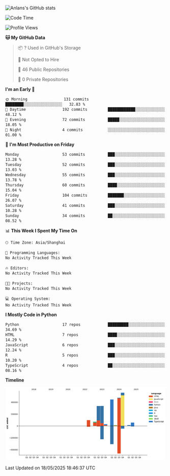 <!-- ![Anlans's GitHub stats](https://github-readme-stats.vercel.app/api?username=Anlans) -->
![Anlans's GitHub stats](https://github-readme-stats.vercel.app/api?username=Anlans&rank_icon=github)

<!--START_SECTION:waka-->
![Code Time](http://img.shields.io/badge/Code%20Time-0%20secs-blue)

![Profile Views](http://img.shields.io/badge/Profile%20Views-0-blue)

**🐱 My GitHub Data** 

> 📦 ? Used in GitHub's Storage 
 > 
> 🚫 Not Opted to Hire
 > 
> 📜 46 Public Repositories 
 > 
> 🔑 0 Private Repositories 
 > 
**I'm an Early 🐤** 

```text
🌞 Morning                131 commits         ████████░░░░░░░░░░░░░░░░░   32.83 % 
🌆 Daytime                192 commits         ████████████░░░░░░░░░░░░░   48.12 % 
🌃 Evening                72 commits          █████░░░░░░░░░░░░░░░░░░░░   18.05 % 
🌙 Night                  4 commits           ░░░░░░░░░░░░░░░░░░░░░░░░░   01.00 % 
```
📅 **I'm Most Productive on Friday** 

```text
Monday                   53 commits          ███░░░░░░░░░░░░░░░░░░░░░░   13.28 % 
Tuesday                  52 commits          ███░░░░░░░░░░░░░░░░░░░░░░   13.03 % 
Wednesday                55 commits          ███░░░░░░░░░░░░░░░░░░░░░░   13.78 % 
Thursday                 60 commits          ████░░░░░░░░░░░░░░░░░░░░░   15.04 % 
Friday                   104 commits         ███████░░░░░░░░░░░░░░░░░░   26.07 % 
Saturday                 41 commits          ███░░░░░░░░░░░░░░░░░░░░░░   10.28 % 
Sunday                   34 commits          ██░░░░░░░░░░░░░░░░░░░░░░░   08.52 % 
```


📊 **This Week I Spent My Time On** 

```text
🕑︎ Time Zone: Asia/Shanghai

💬 Programming Languages: 
No Activity Tracked This Week

🔥 Editors: 
No Activity Tracked This Week

🐱‍💻 Projects: 
No Activity Tracked This Week

💻 Operating System: 
No Activity Tracked This Week
```

**I Mostly Code in Python** 

```text
Python                   17 repos            █████████░░░░░░░░░░░░░░░░   34.69 % 
HTML                     7 repos             ████░░░░░░░░░░░░░░░░░░░░░   14.29 % 
JavaScript               6 repos             ███░░░░░░░░░░░░░░░░░░░░░░   12.24 % 
R                        5 repos             ███░░░░░░░░░░░░░░░░░░░░░░   10.20 % 
TypeScript               4 repos             ██░░░░░░░░░░░░░░░░░░░░░░░   08.16 % 
```



**Timeline**

![Lines of Code chart](https://raw.githubusercontent.com/Anlans/Anlans/main/assets/bar_graph.png)


 Last Updated on 18/05/2025 18:46:37 UTC
<!--END_SECTION:waka-->
